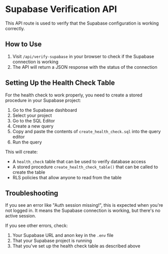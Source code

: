 # Supabase Verification API

This API route is used to verify that the Supabase configuration is working correctly.

## How to Use

1. Visit `/api/verify-supabase` in your browser to check if the Supabase connection is working
2. The API will return a JSON response with the status of the connection

## Setting Up the Health Check Table

For the health check to work properly, you need to create a stored procedure in your Supabase project:

1. Go to the Supabase dashboard
2. Select your project
3. Go to the SQL Editor
4. Create a new query
5. Copy and paste the contents of `create_health_check.sql` into the query editor
6. Run the query

This will create:
- A `health_check` table that can be used to verify database access
- A stored procedure `create_health_check_table()` that can be called to create the table
- RLS policies that allow anyone to read from the table

## Troubleshooting

If you see an error like "Auth session missing!", this is expected when you're not logged in. It means the Supabase connection is working, but there's no active session.

If you see other errors, check:
1. Your Supabase URL and anon key in the `.env` file
2. That your Supabase project is running
3. That you've set up the health check table as described above
